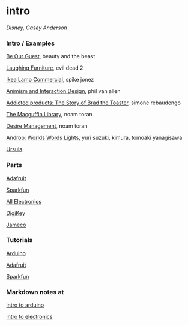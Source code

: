 # intro
*Disney, Casey Anderson*

### Intro / Examples

[Be Our Guest](http://www.youtube.com/watch?v=afzmwAKUppU), beauty and the beast

[Laughing Furniture](http://www.metacafe.com/watch/mv-EsVn/evil_dead_ii_evil_furniture), evil dead 2

[Ikea Lamp Commercial](https://www.youtube.com/watch?v=dBqhIVyfsRg), spike jonez

[Animism and Interaction Design](http://www.philvanallen.com/animism-interaction-design/), phil van allen

[Addicted products: The Story of Brad the Toaster](http://www.wired.com/design/2014/03/addicted-products/), simone rebaudengo

[The Macguffin Library](http://noamtoran.com/NT2009/projects/the-macguffin-library), noam toran

[Desire Management](http://noamtoran.com/NT2009/projects/desire-management), noam toran

[Androp: Worlds Words Lights](http://yurisuzuki.com/works/robots-for-music-video/), yuri suzuki, kimura, tomoaki yanagisawa

[Ursula](https://www.youtube.com/watch?v=_pi9ZRz_oIs)

### Parts

[Adafruit](https://www.adafruit.com/)

[Sparkfun](https://www.sparkfun.com/)

[All Electronics](https://www.allelectronics.com/)

[DigiKey](http://www.digikey.com/)

[Jameco](http://www.jameco.com/)

### Tutorials

[Arduino](http://www.arduino.cc/#)

[Adafruit](http://learn.adafruit.com/)

[Sparkfun](https://www.sparkfun.com/tutorials)

### Markdown notes at
[intro to arduino](https://github.com/caseyanderson/workshops/blob/master/intro_to_arduino/workshop_notes.md)

[intro to electronics](https://github.com/caseyanderson/workshops/blob/master/intro_to_electronics/intro_to_electronics.md)
